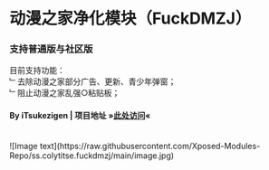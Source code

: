 # 动漫之家净化模块（FuckDMZJ）
### 支持普通版与社区版

目前支持功能：<br>
﹂去除动漫之家部分广告、更新、青少年弹窗；<br>
﹂阻止动漫之家乱强○粘贴板；
#### By iTsukezigen | 项目地址 »[此处访问](https://github.com/cokkeijigen/FuckDMZJ)«
<br>
![Image text](https://raw.githubusercontent.com/Xposed-Modules-Repo/ss.colytitse.fuckdmzj/main/image.jpg)
